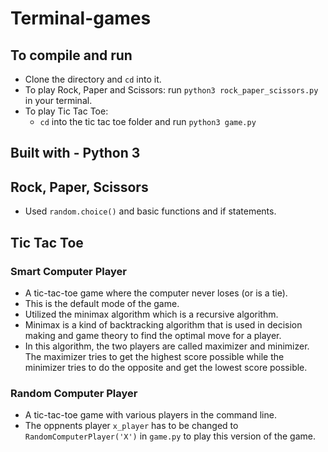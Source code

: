 # Terminal-games
## To compile and run

- Clone the directory and `cd` into it.
- To play Rock, Paper and Scissors: run `python3 rock_paper_scissors.py` in your terminal.
- To play Tic Tac Toe: 
  - `cd` into the tic tac toe folder and run `python3 game.py`
  
## Built with - Python 3

## Rock, Paper, Scissors
- Used `random.choice()` and basic functions and if statements. 

## Tic Tac Toe 
### Smart Computer Player
- A tic-tac-toe game where the computer never loses (or is a tie).
- This is the default mode of the game. 
- Utilized the minimax algorithm which is a recursive algorithm.
- Minimax is a kind of backtracking algorithm that is used in decision making and game theory to find the optimal move for a player. 
- In this algorithm, the two players are called maximizer and minimizer. The maximizer tries to get the highest score possible while the minimizer tries to do the opposite and get the lowest score possible.

### Random Computer Player 
- A tic-tac-toe game with various players in the command line. 
- The oppnents player `x_player` has to be changed to `RandomComputerPlayer('X')` in `game.py` to play this version of the game. 
